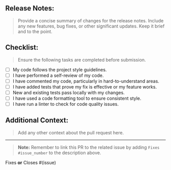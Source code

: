 ## Release Notes:
> Provide a concise summary of changes for the release notes. Include any new features, bug fixes, or other significant updates. Keep it brief and to the point.

## Checklist:
> Ensure the following tasks are completed before submission.
- [ ] My code follows the project style guidelines.
- [ ] I have performed a self-review of my code.
- [ ] I have commented my code, particularly in hard-to-understand areas.
- [ ] I have added tests that prove my fix is effective or my feature works.
- [ ] New and existing tests pass locally with my changes.
- [ ] I have used a code formatting tool to ensure consistent style.
- [ ] I have run a linter to check for code quality issues.

## Additional Context:
> Add any other context about the pull request here.

---
> **Note:** Remember to link this PR to the related issue by adding `Fixes #issue_number` to the description above.

Fixes **or** Closes #(issue)
